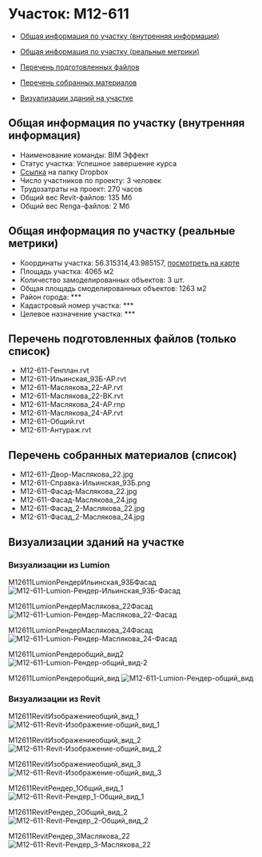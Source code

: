 # Участок: M12-611

* [Общая информация по участку (внутренняя информация)](#Chapter1)

* [Общая информация по участку (реальные метрики)](#Chapter2)

* [Перечень подготовленных файлов](#Chapter3)

* [Перечень собранных материалов](#Chapter4)

* [Визуализации зданий на участке](#Chapter5)

## <a id="Chapter1"></a> Общая информация по участку (внутренняя информация)
+ Наименование команды: BIM Эффект
+ Статус участка: Успешное завершение курса
+ [Ссылка](https://www.dropbox.com/sh/wvvgv1nw1iqred9/AADjo3JCH3ZtVVbzpeII3G1Ea/M12_611?dl=0) на папку Dropbox
+ Число участников по проекту: 3 человек
+ Трудозатраты на проект: 270 часов
+ Общий вес Revit-файлов: 135 Мб
+ Общий вес Renga-файлов: 2 Мб
## <a id="Chapter2"></a> Общая информация по участку (реальные метрики)
+ Координаты участка: 56.315314,43.985157, [посмотреть на карте](https://yandex.ru/maps/47/nizhny-novgorod/?ll=43.985157%2C56.315314&z=19)
+ Площадь участка: 4065 м2
+ Количество замоделированных объектов: 3 шт.
+ Общая площадь смоделированных объектов: 1263 м2
+ Район города: *** 
+ Кадастровый номер участка: *** 
+ Целевое назначение участка: *** 
## <a id="Chapter3"></a> Перечень подготовленных файлов (только список)
+ M12-611-Генплан.rvt
+ M12-611-Ильинская_93Б-АР.rvt
+ M12-611-Маслякова_22-АР.rvt
+ M12-611-Маслякова_22-ВК.rvt
+ M12-611-Маслякова_24-АР.rnp
+ M12-611-Маслякова_24-АР.rvt
+ M12-611-Общий.rvt
+ М12-611-Антураж.rvt
## <a id="Chapter4"></a> Перечень собранных материалов (список)
+ M12-611-Двор-Маслякова_22.jpg
+ M12-611-Справка-Ильинская_93Б.png
+ M12-611-Фасад-Маслякова_22.jpg
+ M12-611-Фасад-Маслякова_24.jpg
+ M12-611-Фасад_2-Маслякова_22.jpg
+ M12-611-Фасад_2-Маслякова_24.jpg
## <a id="Chapter5"></a> Визуализации зданий на участке
### Визуализации из Lumion
M12611LumionРендерИльинская_93БФасад
![M12-611-Lumion-Рендер-Ильинская_93Б-Фасад](/Images/M12_611/M12-611-Lumion-Рендер-Ильинская_93Б-Фасад_Compressed.jpg)

M12611LumionРендерМаслякова_22Фасад
![M12-611-Lumion-Рендер-Маслякова_22-Фасад](/Images/M12_611/M12-611-Lumion-Рендер-Маслякова_22-Фасад_Compressed.jpg)

M12611LumionРендерМаслякова_24Фасад
![M12-611-Lumion-Рендер-Маслякова_24-Фасад](/Images/M12_611/M12-611-Lumion-Рендер-Маслякова_24-Фасад_Compressed.jpg)

M12611LumionРендеробщий_вид2
![M12-611-Lumion-Рендер-общий_вид-2](/Images/M12_611/M12-611-Lumion-Рендер-общий_вид-2_Compressed.jpg)

M12611LumionРендеробщий_вид
![M12-611-Lumion-Рендер-общий_вид](/Images/M12_611/M12-611-Lumion-Рендер-общий_вид_Compressed.jpg)

### Визуализации из Revit
M12611RevitИзображениеобщий_вид_1
![M12-611-Revit-Изображение-общий_вид_1](/Images/M12_611/M12-611-Revit-Изображение-общий_вид_1_Compressed.jpg)

M12611RevitИзображениеобщий_вид_2
![M12-611-Revit-Изображение-общий_вид_2](/Images/M12_611/M12-611-Revit-Изображение-общий_вид_2_Compressed.jpg)

M12611RevitИзображениеобщий_вид_3
![M12-611-Revit-Изображение-общий_вид_3](/Images/M12_611/M12-611-Revit-Изображение-общий_вид_3_Compressed.jpg)

M12611RevitРендер_1Общий_вид_1
![M12-611-Revit-Рендер_1-Общий_вид_1](/Images/M12_611/M12-611-Revit-Рендер_1-Общий_вид_1_Compressed.jpg)

M12611RevitРендер_2Общий_вид_2
![M12-611-Revit-Рендер_2-Общий_вид_2](/Images/M12_611/M12-611-Revit-Рендер_2-Общий_вид_2_Compressed.jpg)

M12611RevitРендер_3Маслякова_22
![M12-611-Revit-Рендер_3-Маслякова_22](/Images/M12_611/M12-611-Revit-Рендер_3-Маслякова_22_Compressed.jpg)

